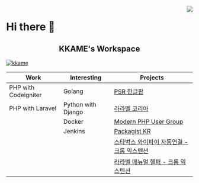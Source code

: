 <img src="https://github.com/kkame/kkame/raw/master/icon.png" align="right" />

# Hi there 👋

<h2 align="center">KKAME's Workspace</h3>


[![kkame](https://github.com/kkame/kkame/raw/master/bg.jpg)](https://github.com/kkame)


| Work                 | Interesting        | Projects                                   |
|----------------------|--------------------|--------------------------------------------|
| PHP with Codeigniter | Golang             | [PSR 한글판](https://psr.kkame.net)                              |
| PHP with Laravel     | Python with Django | [라라벨 코리아](https://laravel.kr/)          |
|                      | Docker             | [Modern PHP User Group](https://modernpug.org/)          |
|                      | Jenkins            | [Packagist KR](https://packagist.kr) |
|                      |                    | [스타벅스 와이파이 자동연결 - 크롬 익스텐션](https://chrome.google.com/webstore/detail/korea-starbucks-wifi-auto/epcnilpoahkijhmgiiibnaenkgdppphn)         |
|                      |                    | [라라벨 매뉴얼 헬퍼 - 크롬 익스텐션](https://chrome.google.com/webstore/detail/laraveldoclanguagechanger/ecfgiofgodbggdedgdeoeagmhgdbljhe)         |

<!--
**kkame/kkame** is a ✨ _special_ ✨ repository because its `README.md` (this file) appears on your GitHub profile.

Here are some ideas to get you started:

- 🔭 I’m currently working on ...
- 🌱 I’m currently learning ...
- 👯 I’m looking to collaborate on ...
- 🤔 I’m looking for help with ...
- 💬 Ask me about ...
- 📫 How to reach me: ...
- 😄 Pronouns: ...
- ⚡ Fun fact: ...
-->
